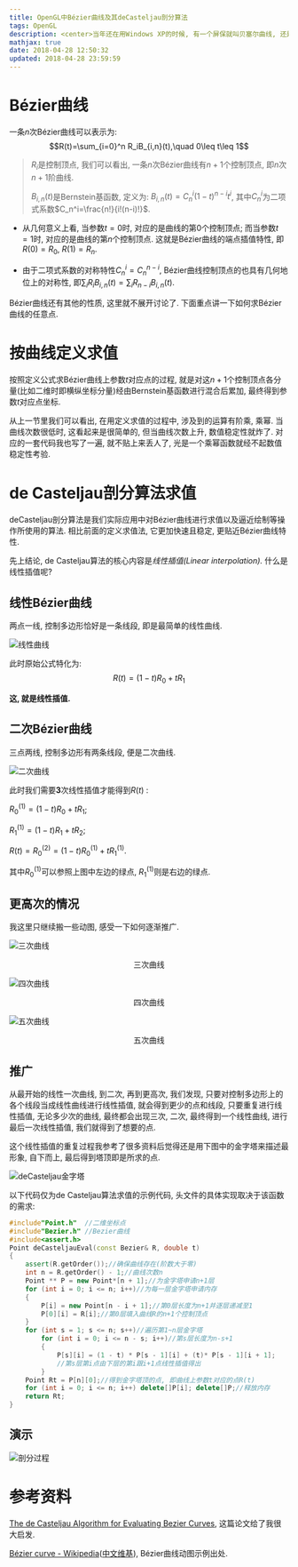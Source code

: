 ```yaml
---
title: OpenGL中Bézier曲线及其deCasteljau剖分算法
tags: OpenGL
description: <center>当年还在用Windows XP的时候, 有一个屏保就叫贝塞尔曲线, 还是挺好看的, 我们来看一下怎么实现.</center>
mathjax: true
date: 2018-04-28 12:50:32
updated: 2018-04-28 23:59:59
---
```


# Bézier曲线

一条$n$次Bézier曲线可以表示为: $$R(t)=\sum_{i=0}^n R_iB_{i,n}(t),\quad 0\leq t\leq 1$$

> $R_i$是控制顶点, 我们可以看出, 一条$n$次Bézier曲线有$n+1$个控制顶点, 即$n$次$n+1$阶曲线.
>
> $B_{i,n}(t)$是Bernstein基函数, 定义为: $B_{i,n}(t)=C_n^i(1-t)^{n-i}t^i$, 其中$C_n^i$为二项式系数$C_n^i=\frac{n!}{i!(n-i)!}$.

- 从几何意义上看, 当参数$t=0$时, 对应的是曲线的第$0$个控制顶点; 而当参数$t=1$时, 对应的是曲线的第$n$个控制顶点. 这就是Bézier曲线的端点插值特性, 即$R(0)=R_0$, $R(1)=R_n$.

- 由于二项式系数的对称特性$C_n^i=C_n^{n-i}$, Bézier曲线控制顶点的也具有几何地位上的对称性, 即$\sum_iR_iB_{i,n}(t)=\sum_iR_{n-i}B_{i,n}(t)$. 

Bézier曲线还有其他的性质, 这里就不展开讨论了. 下面重点讲一下如何求Bézier曲线的任意点.

# 按曲线定义求值

按照定义公式求Bézier曲线上参数$t$对应点的过程, 就是对这$n+1$个控制顶点各分量(比如二维时即横纵坐标分量)经由Bernstein基函数进行混合后累加, 最终得到参数$t$对应点坐标.

从上一节里我们可以看出, 在用定义求值的过程中, 涉及到的运算有阶乘, 乘幂. 当曲线次数很低时, 这看起来是很简单的, 但当曲线次数上升, 数值稳定性就炸了. 对应的一套代码我也写了一遍, 就不贴上来丢人了, 光是一个乘幂函数就经不起数值稳定性考验.

# de Casteljau剖分算法求值

deCasteljau剖分算法是我们实际应用中对Bézier曲线进行求值以及逼近绘制等操作所使用的算法. 相比前面的定义求值法, 它更加快速且稳定, 更贴近Bézier曲线特性.

先上结论, de Casteljau算法的核心内容是*线性插值(Linear interpolation).* 什么是线性插值呢?

## 线性Bézier曲线

两点一线, 控制多边形恰好是一条线段, 即是最简单的线性曲线.

![线性曲线](线性曲线.gif "线性曲线")

此时原始公式特化为: $$R(t)=(1-t)R_0+tR_1$$

**这, 就是线性插值.**

## 二次Bézier曲线

三点两线, 控制多边形有两条线段, 便是二次曲线.

![二次曲线](二次曲线.gif "二次曲线")

此时我们需要**3**次线性插值才能得到$R(t)$ :

$R_0^{(1)}=(1-t)R_0+tR_1$;

$R_1^{(1)}=(1-t)R_1+tR_2$;

$R(t)=R_0^{(2)}=(1-t)R_0^{(1)}+tR_1^{(1)}$.

其中$R_0^{(1)}​$可以参照上图中左边的绿点, $R_1^{(1)}​$则是右边的绿点.

## 更高次的情况

我这里只继续搬一些动图, 感受一下如何逐渐推广.

![三次曲线](三次曲线.gif "三次曲线")

<center>三次曲线</center>

![四次曲线](四次曲线.gif "四次曲线")

<center>四次曲线</center>

![五次曲线](五次曲线.gif "五次曲线")

<center>五次曲线</center>

## 推广

从最开始的线性一次曲线, 到二次, 再到更高次, 我们发现, 只要对控制多边形上的各个线段当成线性曲线进行线性插值, 就会得到更少的点和线段, 只要重复进行线性插值, 无论多少次的曲线, 最终都会出现三次, 二次, 最终得到一个线性曲线, 进行最后一次线性插值, 我们就得到了想要的点.

这个线性插值的重复过程我参考了很多资料后觉得还是用下图中的金字塔来描述最形象, 自下而上, 最后得到塔顶即是所求的点.

![deCasteljau金字塔](deCasteljau金字塔.png "deCasteljau金字塔")

以下代码仅为de Casteljau算法求值的示例代码, 头文件的具体实现取决于该函数的需求: 

```cpp
#include"Point.h"  //二维坐标点
#include"Bezier.h" //Bezier曲线
#include<assert.h>
Point deCasteljauEval(const Bezier& R, double t)
{
	assert(R.getOrder());//确保曲线存在(阶数大于零)
	int n = R.getOrder() - 1;//曲线次数n
	Point ** P = new Point*[n + 1];//为金字塔申请n+1层
	for (int i = 0; i <= n; i++)//为每一层金字塔申请内存
	{
		P[i] = new Point[n - i + 1];//第0层长度为n+1并逐层递减至1
		P[0][i] = R[i];//第0层填入曲线R的n+1个控制顶点
	}
	for (int s = 1; s <= n; s++)//遍历第1~n层金字塔
		for (int i = 0; i <= n - s; i++)//第s层长度为n-s+1
		{
			P[s][i] = (1 - t) * P[s - 1][i] + (t)* P[s - 1][i + 1];
			//第s层第i点由下层的第i跟i+1点线性插值得出
		}
	Point Rt = P[n][0];//得到金字塔顶的点, 即曲线上参数t对应的点R(t)
	for (int i = 0; i <= n; i++) delete[]P[i]; delete[]P;//释放内存
	return Rt;
}
```

## 演示

![剖分过程](deCasteljau剖分过程.gif "剖分过程")

# 参考资料

[The de Casteljau Algorithm for Evaluating Bezier Curves](https://liolok.github.io/2018/04/28/Bezier-and-deCasteljau/decasteljau_john.pdf), 这篇论文给了我很大启发.

[Bézier curve - Wikipedia](https://en.wikipedia.org/wiki/B%C3%A9zier_curve)([中文维基](https://zh.wikipedia.org/wiki/%E8%B2%9D%E8%8C%B2%E6%9B%B2%E7%B7%9A)), Bézier曲线动图示例出处.
